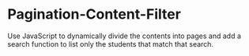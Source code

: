 # Pagination-Content-Filter
 Use JavaScript to dynamically divide the contents into pages and add a search function to list only the students that match that search.
